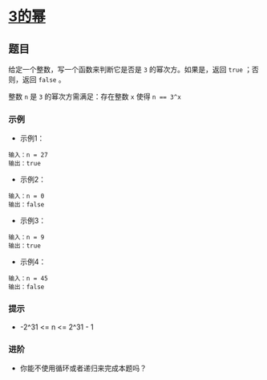 # [3的幂](https://leetcode-cn.com/leetbook/read/top-interview-questions-easy/xnsdi2/)

## 题目

给定一个整数，写一个函数来判断它是否是 `3` 的幂次方。如果是，返回 `true` ；否则，返回 `false` 。

整数 `n` 是 `3` 的幂次方需满足：存在整数 `x` 使得 `n == 3^x`

### 示例

+ 示例1：

~~~
输入：n = 27
输出：true
~~~

+ 示例2：

~~~
输入：n = 0
输出：false
~~~

+ 示例3：

~~~
输入：n = 9
输出：true
~~~

+ 示例4：

~~~
输入：n = 45
输出：false
~~~

### 提示

+ -2^31 <= n <= 2^31 - 1

### 进阶

+ 你能不使用循环或者递归来完成本题吗？